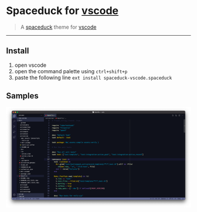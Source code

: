# Spaceduck for [vscode](https://code.visualstudio.com/)

> A [spaceduck](https://github.com/spaceduck-theme/spaceduck) theme for [vscode](https://code.visualstudio.com/)

---

## Install

1. open vscode
2. open the command palette using `ctrl+shift+p`
3. paste the following line `ext install spaceduck-vscode.spaceduck`

## Samples

![Ruby](ruby.png)

